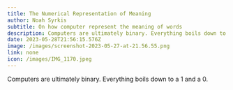```yaml
---
title: The Numerical Representation of Meaning
author: Noah Syrkis
subtitle: On how computer represent the meaning of words
description: Computers are ultimately binary. Everything boils down to a 1 and a 0.
date: 2023-05-28T21:56:15.576Z
image: /images/screenshot-2023-05-27-at-21.56.55.png
link: none
icon: /images/IMG_1170.jpeg
---
```

Computers are ultimately binary. Everything boils down to a 1 and a 0.